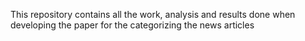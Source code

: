 This repository contains all the work, analysis and results done when developing the paper for the categorizing the news articles


